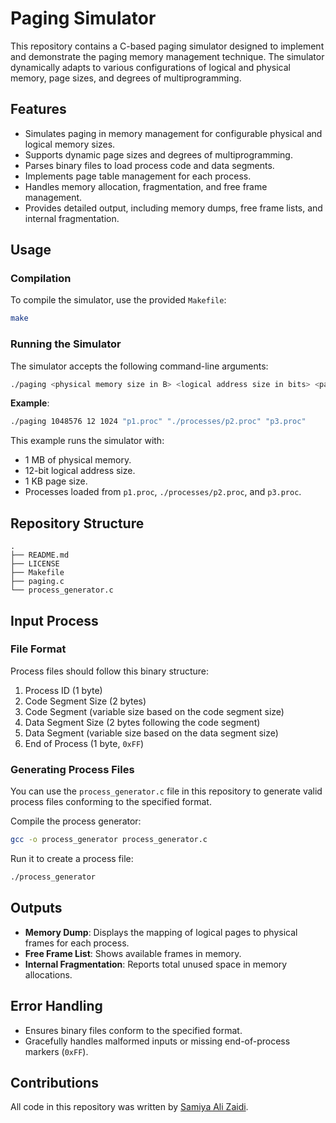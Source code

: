 # Paging Simulator 

This repository contains a C-based paging simulator designed to implement and demonstrate the paging memory management technique. The simulator dynamically adapts to various configurations of logical and physical memory, page sizes, and degrees of multiprogramming.

## Features

- Simulates paging in memory management for configurable physical and logical memory sizes.
- Supports dynamic page sizes and degrees of multiprogramming.
- Parses binary files to load process code and data segments.
- Implements page table management for each process.
- Handles memory allocation, fragmentation, and free frame management.
- Provides detailed output, including memory dumps, free frame lists, and internal fragmentation.

## Usage

### Compilation

To compile the simulator, use the provided `Makefile`:

```bash
make
```

### Running the Simulator
The simulator accepts the following command-line arguments:
```bash
./paging <physical memory size in B> <logical address size in bits> <page size in B> <path to process 1 file> <path to process 2 file> ... <path to process n file>
```

**Example**:
```bash
./paging 1048576 12 1024 "p1.proc" "./processes/p2.proc" "p3.proc"
```

This example runs the simulator with:

- 1 MB of physical memory.
- 12-bit logical address size.
- 1 KB page size.
- Processes loaded from ``p1.proc``, ``./processes/p2.proc``, and ``p3.proc``.

## Repository Structure
```
.
├── README.md
├── LICENSE
├── Makefile              
├── paging.c             
└── process_generator.c 
```

## Input Process
### File Format
Process files should follow this binary structure:
1. Process ID (1 byte)
2. Code Segment Size (2 bytes)
3. Code Segment (variable size based on the code segment size)
4. Data Segment Size (2 bytes following the code segment)
5. Data Segment (variable size based on the data segment size)
6. End of Process (1 byte, ``0xFF``)

### Generating Process Files
You can use the ``process_generator.c`` file in this repository to generate valid process files conforming to the specified format.

Compile the process generator:
```bash
gcc -o process_generator process_generator.c
```

Run it to create a process file:
```bash
./process_generator
```

## Outputs
- **Memory Dump**: Displays the mapping of logical pages to physical frames for each process.
- **Free Frame List**: Shows available frames in memory.
- **Internal Fragmentation**: Reports total unused space in memory allocations.
  
## Error Handling
- Ensures binary files conform to the specified format.
- Gracefully handles malformed inputs or missing end-of-process markers (``0xFF``).

## Contributions
All code in this repository was written by [Samiya Ali Zaidi](https://github.com/samiyaalizaidi).

